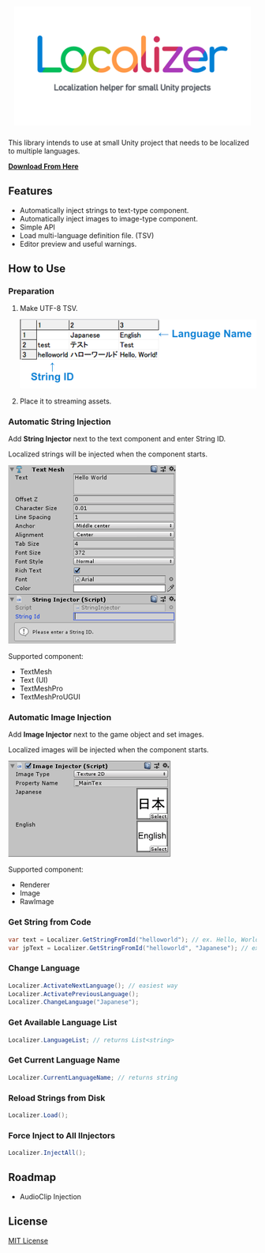 <h1 align="center">
  <img width="480" height="240" src="doc/Logo.png">
</h1>

This library intends to use at small Unity project that needs to be localized to multiple languages.

[**Download From Here**](https://github.com/yutokun/Localizer/releases)

## Features

- Automatically inject strings to text-type component.
- Automatically inject images to image-type component.
- Simple API
- Load multi-language definition file. (TSV)
- Editor preview and useful warnings.

## How to Use

### Preparation

1. Make UTF-8 TSV.

   ![String Injector](doc/TSV.png)

2. Place it to streaming assets.

### Automatic String Injection

Add **String Injector** next to the text component and enter String ID.

Localized strings will be injected when the component starts.

![String Injector](doc/StringInjector.gif)

Supported component:

- TextMesh
- Text (UI)
- TextMeshPro
- TextMeshProUGUI

### Automatic Image Injection

Add **Image Injector** next to the game object and set images.

Localized images will be injected when the component starts.

![Image Injector](doc/ImageInjector.png)

Supported component:

- Renderer
- Image
- RawImage

### Get String from Code

```csharp
var text = Localizer.GetStringFromId("helloworld"); // ex. Hello, World!
var jpText = Localizer.GetStringFromId("helloworld", "Japanese"); // ex. ハローワールド
```

### Change Language

```csharp
Localizer.ActivateNextLanguage(); // easiest way
Localizer.ActivatePreviousLanguage();
Localizer.ChangeLanguage("Japanese");
```

### Get Available Language List

```csharp
Localizer.LanguageList; // returns List<string>
```

### Get Current Language Name

```csharp
Localizer.CurrentLanguageName; // returns string
```

### Reload Strings from Disk

```csharp
Localizer.Load();
```

### Force Inject to All IInjectors

```csharp
Localizer.InjectAll();
```

## Roadmap

- AudioClip Injection

## License

[MIT License](LICENSE)